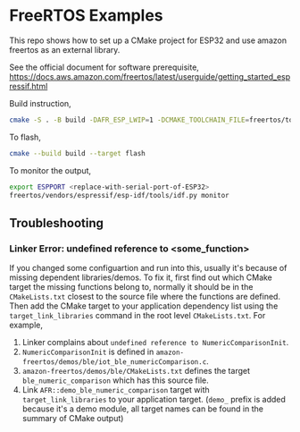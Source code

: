 # FreeRTOS Examples

This repo shows how to set up a CMake project for ESP32 and use amazon freertos as an external library.

See the official document for software prerequisite, https://docs.aws.amazon.com/freertos/latest/userguide/getting_started_espressif.html

Build instruction,

```sh
cmake -S . -B build -DAFR_ESP_LWIP=1 -DCMAKE_TOOLCHAIN_FILE=freertos/tools/cmake/toolchains/xtensa-esp32.cmake -GNinja
```

To flash,

```sh
cmake --build build --target flash
```

To monitor the output,

```sh
export ESPPORT <replace-with-serial-port-of-ESP32>
freertos/vendors/espressif/esp-idf/tools/idf.py monitor
```

## Troubleshooting

### Linker Error: undefined reference to <some_function>

If you changed some configuartion and run into this, usually it's  because of missing dependent libraries/demos. To fix it, first find out which CMake target the missing functions belong to, normally it should be in the `CMakeLists.txt` closest to the source file where the functions are defined. Then add the CMake target to your application dependency list using the `target_link_libraries` command in the root level `CMakeLists.txt`. For example,

1. Linker complains about `undefined reference to NumericComparisonInit`.
1. `NumericComparisonInit` is defined in `amazon-freertos/demos/ble/iot_ble_numericComparison.c`.
1. `amazon-freertos/demos/ble/CMakeLists.txt` defines the target `ble_numeric_comparison` which has this source file.
1. Link `AFR::demo_ble_numeric_comparison` target with `target_link_libraries` to your application target. (`demo_` prefix is added because it's a demo module, all target names can be found in the summary of CMake output)
